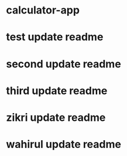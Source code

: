 # calculator-app

# test update readme

# second update readme

# third update readme

# zikri update readme

# wahirul update readme